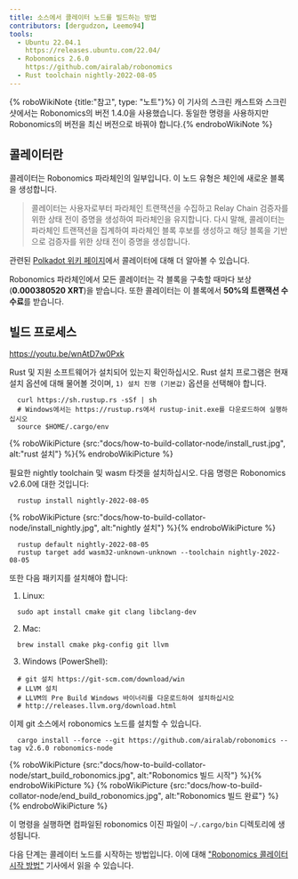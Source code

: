 ```yaml
---
title: 소스에서 콜레이터 노드를 빌드하는 방법
contributors: [dergudzon, Leemo94]
tools:
  - Ubuntu 22.04.1
    https://releases.ubuntu.com/22.04/
  - Robonomics 2.6.0
    https://github.com/airalab/robonomics
  - Rust toolchain nightly-2022-08-05
---
```



{% roboWikiNote {title:"참고", type: "노트"}%} 이 기사의 스크린 캐스트와 스크린샷에서는 Robonomics의 버전 1.4.0을 사용했습니다. 동일한 명령을 사용하지만 Robonomics의 버전을 최신 버전으로 바꿔야 합니다.{% endroboWikiNote %}

## 콜레이터란

콜레이터는 Robonomics 파라체인의 일부입니다. 이 노드 유형은 체인에 새로운 블록을 생성합니다.

> 콜레이터는 사용자로부터 파라체인 트랜잭션을 수집하고 Relay Chain 검증자를 위한 상태 전이 증명을 생성하여 파라체인을 유지합니다. 다시 말해, 콜레이터는 파라체인 트랜잭션을 집계하여 파라체인 블록 후보를 생성하고 해당 블록을 기반으로 검증자를 위한 상태 전이 증명을 생성합니다.

관련된 [Polkadot 위키 페이지](https://wiki.polkadot.network/docs/learn-collator)에서 콜레이터에 대해 더 알아볼 수 있습니다.

Robonomics 파라체인에서 모든 콜레이터는 각 블록을 구축할 때마다 보상(**0.000380520 XRT**)을 받습니다. 또한 콜레이터는 이 블록에서 **50%의 트랜잭션 수수료**를 받습니다.

## 빌드 프로세스

https://youtu.be/wnAtD7w0Pxk

Rust 및 지원 소프트웨어가 설치되어 있는지 확인하십시오. Rust 설치 프로그램은 현재 설치 옵션에 대해 물어볼 것이며, `1) 설치 진행 (기본값)` 옵션을 선택해야 합니다.


```
  curl https://sh.rustup.rs -sSf | sh
  # Windows에서는 https://rustup.rs에서 rustup-init.exe를 다운로드하여 실행하십시오
  source $HOME/.cargo/env
```

{% roboWikiPicture {src:"docs/how-to-build-collator-node/install_rust.jpg", alt:"rust 설치"} %}{% endroboWikiPicture %}


필요한 nightly toolchain 및 wasm 타겟을 설치하십시오.
다음 명령은 Robonomics v2.6.0에 대한 것입니다:

```
  rustup install nightly-2022-08-05
```

{% roboWikiPicture {src:"docs/how-to-build-collator-node/install_nightly.jpg", alt:"nightly 설치"} %}{% endroboWikiPicture %}


```
  rustup default nightly-2022-08-05
  rustup target add wasm32-unknown-unknown --toolchain nightly-2022-08-05
```
또한 다음 패키지를 설치해야 합니다:

  1. Linux:

  ```
    sudo apt install cmake git clang libclang-dev
  ```
  2. Mac:

  ```
    brew install cmake pkg-config git llvm
  ```
  3. Windows (PowerShell):

  ```
    # git 설치 https://git-scm.com/download/win
    # LLVM 설치
    # LLVM의 Pre Build Windows 바이너리를 다운로드하여 설치하십시오
    # http://releases.llvm.org/download.html
  ```
이제 git 소스에서 robonomics 노드를 설치할 수 있습니다.

```
  cargo install --force --git https://github.com/airalab/robonomics --tag v2.6.0 robonomics-node
```

{% roboWikiPicture {src:"docs/how-to-build-collator-node/start_build_robonomics.jpg", alt:"Robonomics 빌드 시작"} %}{% endroboWikiPicture %}
{% roboWikiPicture {src:"docs/how-to-build-collator-node/end_build_robonomics.jpg", alt:"Robonomics 빌드 완료"} %}{% endroboWikiPicture %}


이 명령을 실행하면 컴파일된 robonomics 이진 파일이 `~/.cargo/bin` 디렉토리에 생성됩니다.

다음 단계는 콜레이터 노드를 시작하는 방법입니다. 이에 대해 ["Robonomics 콜레이터 시작 방법"](/docs/how-to-launch-the-robonomics-collator) 기사에서 읽을 수 있습니다.